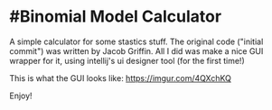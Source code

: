 #Binomial Model Calculator
=============
A simple calculator for some stastics stuff.
The original code ("initial commit") was written by Jacob Griffin. All I did was make a nice GUI wrapper for it, using intellij's ui designer tool (for the first time!)

This is what the GUI looks like:
https://imgur.com/4QXchKQ

Enjoy!
